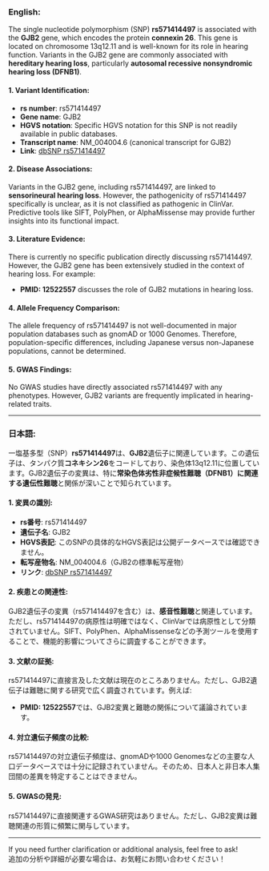 ### English:
The single nucleotide polymorphism (SNP) **rs571414497** is associated with the **GJB2** gene, which encodes the protein **connexin 26**. This gene is located on chromosome 13q12.11 and is well-known for its role in hearing function. Variants in the GJB2 gene are commonly associated with **hereditary hearing loss**, particularly **autosomal recessive nonsyndromic hearing loss (DFNB1)**.

#### 1. Variant Identification:
- **rs number**: rs571414497  
- **Gene name**: GJB2  
- **HGVS notation**: Specific HGVS notation for this SNP is not readily available in public databases.  
- **Transcript name**: NM_004004.6 (canonical transcript for GJB2)  
- **Link**: [dbSNP rs571414497](https://www.ncbi.nlm.nih.gov/snp/rs571414497)

#### 2. Disease Associations:
Variants in the GJB2 gene, including rs571414497, are linked to **sensorineural hearing loss**. However, the pathogenicity of rs571414497 specifically is unclear, as it is not classified as pathogenic in ClinVar. Predictive tools like SIFT, PolyPhen, or AlphaMissense may provide further insights into its functional impact.

#### 3. Literature Evidence:
There is currently no specific publication directly discussing rs571414497. However, the GJB2 gene has been extensively studied in the context of hearing loss. For example:
- **PMID: 12522557** discusses the role of GJB2 mutations in hearing loss.

#### 4. Allele Frequency Comparison:
The allele frequency of rs571414497 is not well-documented in major population databases such as gnomAD or 1000 Genomes. Therefore, population-specific differences, including Japanese versus non-Japanese populations, cannot be determined.

#### 5. GWAS Findings:
No GWAS studies have directly associated rs571414497 with any phenotypes. However, GJB2 variants are frequently implicated in hearing-related traits.

---

### 日本語:
一塩基多型（SNP）**rs571414497**は、**GJB2**遺伝子に関連しています。この遺伝子は、タンパク質**コネキシン26**をコードしており、染色体13q12.11に位置しています。GJB2遺伝子の変異は、特に**常染色体劣性非症候性難聴（DFNB1）**に関連する**遺伝性難聴**と関係が深いことで知られています。

#### 1. 変異の識別:
- **rs番号**: rs571414497  
- **遺伝子名**: GJB2  
- **HGVS表記**: このSNPの具体的なHGVS表記は公開データベースでは確認できません。  
- **転写産物名**: NM_004004.6（GJB2の標準転写産物）  
- **リンク**: [dbSNP rs571414497](https://www.ncbi.nlm.nih.gov/snp/rs571414497)

#### 2. 疾患との関連性:
GJB2遺伝子の変異（rs571414497を含む）は、**感音性難聴**と関連しています。ただし、rs571414497の病原性は明確ではなく、ClinVarでは病原性として分類されていません。SIFT、PolyPhen、AlphaMissenseなどの予測ツールを使用することで、機能的影響についてさらに調査することができます。

#### 3. 文献の証拠:
rs571414497に直接言及した文献は現在のところありません。ただし、GJB2遺伝子は難聴に関する研究で広く調査されています。例えば:
- **PMID: 12522557**では、GJB2変異と難聴の関係について議論されています。

#### 4. 対立遺伝子頻度の比較:
rs571414497の対立遺伝子頻度は、gnomADや1000 Genomesなどの主要な人口データベースでは十分に記録されていません。そのため、日本人と非日本人集団間の差異を特定することはできません。

#### 5. GWASの発見:
rs571414497に直接関連するGWAS研究はありません。ただし、GJB2変異は難聴関連の形質に頻繁に関与しています。

--- 
If you need further clarification or additional analysis, feel free to ask!  
追加の分析や詳細が必要な場合は、お気軽にお問い合わせください！